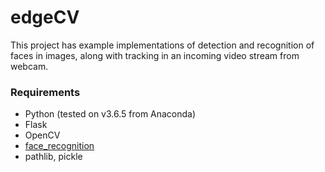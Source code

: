 # edgeCV

This project has example implementations of detection and recognition of faces in images, along with tracking 
in an incoming video stream from webcam.

### Requirements

   * Python (tested on v3.6.5 from Anaconda)
   * Flask
   * OpenCV
   * [face_recognition](https://github.com/ageitgey/face_recognition)
   * pathlib, pickle
